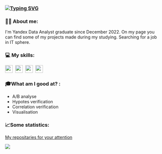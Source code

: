 ### [![Typing SVG](https://readme-typing-svg.herokuapp.com?color=%2336BCF7&lines=Hi+,+my+name+is+Max)](https://git.io/typing-svg)

### :man_technologist: About me:
I'm Yandex Data Analyst graduate since December 2022. On my page you can find some of my projects made during my studying. Searching for a job in IT sphere. 

### 💻 My skills:
<img src="https://cdn.jsdelivr.net/gh/devicons/devicon/icons/python/python-plain.svg" width="25" height="25"/>&nbsp;
<img src="https://cdn.jsdelivr.net/gh/devicons/devicon/icons/jupyter/jupyter-original.svg" width="25" height="25"/>&nbsp;
<img src="https://cdn.jsdelivr.net/gh/devicons/devicon/icons/postgresql/postgresql-original.svg" width="25" height="25"/>&nbsp;
<img src="https://cdn.jsdelivr.net/gh/devicons/devicon/icons/anaconda/anaconda-original-wordmark.svg" width="25" height="25"/>&nbsp;


### 🎓What am I good at? :
 - A/B analyse
 - Hypotes verification
 - Correlation verification
 - Visualisation

### 📈Some statistics:
[My repositaries for your attention](https://github.com/Ordinary76/AnalystProjects)

 ![](https://github-profile-summary-cards.vercel.app/api/cards/repos-per-language?username=Ordinary76)

